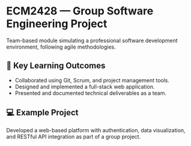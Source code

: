 # ECM2428 — Group Software Engineering Project

Team-based module simulating a professional software development environment, following agile methodologies.

## 🧠 Key Learning Outcomes
- Collaborated using Git, Scrum, and project management tools.
- Designed and implemented a full-stack web application.
- Presented and documented technical deliverables as a team.

## 💻 Example Project
Developed a web-based platform with authentication, data visualization, and RESTful API integration as part of a group project.
